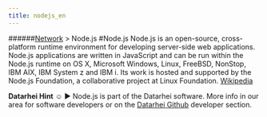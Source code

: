 ```yaml
---
title: nodejs_en
---
```

######[Network](/restreamer/wiki/networktechnology_en.html) > Node.js
#Node.js
Node.js is an open-source, cross-platform runtime environment for developing server-side web applications. Node.js applications are written in JavaScript and can be run within the Node.js runtime on OS X, Microsoft Windows, Linux, FreeBSD, NonStop, IBM AIX, IBM System z and IBM i. Its work is hosted and supported by the Node.js Foundation, a collaborative project at Linux Foundation. <a href="https://en.wikipedia.org/wiki/Node.js" target="_blank">Wikipedia</a>  

**Datarhei Hint** ☺ ► Node.js is part of the Datarhei software. More info in our area for software developers or on the [Datarhei Github](https://github.com/datarhei/) developer section.
